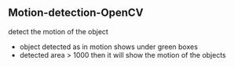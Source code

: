 ## Motion-detection-OpenCV

detect the motion of the object

- object detected as in motion  shows under green boxes
- detected area > 1000 then it will show the motion of the objects






